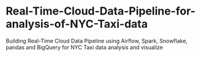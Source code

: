 # Real-Time-Cloud-Data-Pipeline-for-analysis-of-NYC-Taxi-data
Building Real-Time Cloud Data Pipeline using  Airflow, Spark, Snowflake, pandas and BigQuery for NYC Taxi data analysis and visualize
